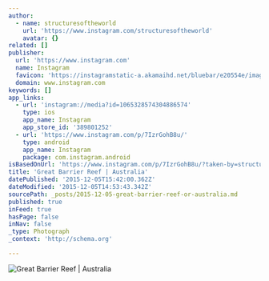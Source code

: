```yaml
---
author:
  - name: structuresoftheworld
    url: 'https://www.instagram.com/structuresoftheworld'
    avatar: {}
related: []
publisher:
  url: 'https://www.instagram.com'
  name: Instagram
  favicon: 'https://instagramstatic-a.akamaihd.net/bluebar/e20554e/images/ico/favicon.ico'
  domain: www.instagram.com
keywords: []
app_links:
  - url: 'instagram://media?id=1065328574304886574'
    type: ios
    app_name: Instagram
    app_store_id: '389801252'
  - url: 'https://www.instagram.com/p/7IzrGohB8u/'
    type: android
    app_name: Instagram
    package: com.instagram.android
isBasedOnUrl: 'https://www.instagram.com/p/7IzrGohB8u/?taken-by=structuresoftheworld'
title: 'Great Barrier Reef | Australia'
datePublished: '2015-12-05T15:42:00.362Z'
dateModified: '2015-12-05T14:53:43.342Z'
sourcePath: _posts/2015-12-05-great-barrier-reef-or-australia.md
published: true
inFeed: true
hasPage: false
inNav: false
_type: Photograph
_context: 'http://schema.org'

---
```

![Great Barrier Reef &vert; Australia](https://scontent.cdninstagram.com/hphotos-xfp1/t51.2885-15/s640x640/sh0.08/e35/11910407_823163934447543_93497325_n.jpg)